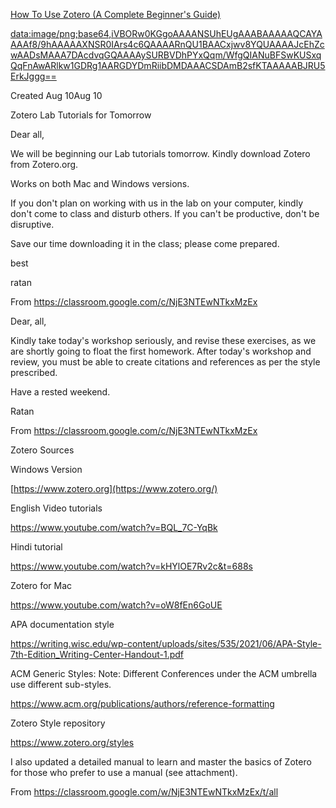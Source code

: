 [How To Use Zotero (A
 Complete Beginner's Guide)](https://www.youtube.com/watch?v=JG7Uq_JFDzE)

[data:image/png;base64,iVBORw0KGgoAAAANSUhEUgAAABAAAAAQCAYAAAAf8/9hAAAAAXNSR0IArs4c6QAAAARnQU1BAACxjwv8YQUAAAAJcEhZcwAADsMAAA7DAcdvqGQAAAAySURBVDhPYxQqm/WfgQIANuBFSwKUSxqQqFnAwARlkw1GDRg1AARGDYDmRiibDMDAAACSDAmB2sfKTAAAAABJRU5ErkJggg==](data:image/png;base64,iVBORw0KGgoAAAANSUhEUgAAABAAAAAQCAYAAAAf8/9hAAAAAXNSR0IArs4c6QAAAARnQU1BAACxjwv8YQUAAAAJcEhZcwAADsMAAA7DAcdvqGQAAAAySURBVDhPYxQqm/WfgQIANuBFSwKUSxqQqFnAwARlkw1GDRg1AARGDYDmRiibDMDAAACSDAmB2sfKTAAAAABJRU5ErkJggg==)

Created
 Aug 10Aug 10

Zotero Lab
 Tutorials for Tomorrow

Dear all,

We will be
 beginning our Lab tutorials tomorrow. Kindly download Zotero from
 Zotero.org.

Works on both Mac
 and Windows versions.

If you don't plan
 on working with us in the lab on your computer, kindly don't come to class and
 disturb others. If you can't be productive, don't be disruptive.

Save our time
 downloading it in the class; please come prepared.

best

ratan

From
 <https://classroom.google.com/c/NjE3NTEwNTkxMzEx>

Dear, all,

Kindly take today's
 workshop seriously, and revise these exercises, as we are shortly going to
 float the first homework. After today's workshop and review, you must be able
 to create citations and references as per the style prescribed.

Have a rested
 weekend.

Ratan

From
 <https://classroom.google.com/c/NjE3NTEwNTkxMzEx>

Zotero
 Sources

Windows Version

[https://www.zotero.org](https://www.zotero.org/)

English Video
 tutorials

https://www.youtube.com/watch?v=BQL_7C-YqBk

Hindi
 tutorial

https://www.youtube.com/watch?v=kHYlOE7Rv2c&t=688s

Zotero for Mac

https://www.youtube.com/watch?v=oW8fEn6GoUE

APA documentation
 style

https://writing.wisc.edu/wp-content/uploads/sites/535/2021/06/APA-Style-7th-Edition_Writing-Center-Handout-1.pdf

ACM Generic Styles:
 Note: Different Conferences under the ACM umbrella use different
 sub-styles.

https://www.acm.org/publications/authors/reference-formatting

Zotero Style
 repository

https://www.zotero.org/styles

I also updated a
 detailed manual to learn and master the basics of Zotero for those who prefer
 to use a manual (see attachment).

From
 <https://classroom.google.com/w/NjE3NTEwNTkxMzEx/t/all>